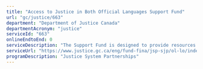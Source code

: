 ```yaml
---
title: "Access to Justice in Both Official Languages Support Fund"
url: "gc/justice/663"
department: "Department of Justice Canada"
departmentAcronym: "justice"
serviceId: "663"
onlineEndtoEnd: 0
serviceDescription: "The Support Fund is designed to provide resources to facilitate access to justice in both official languages through various means, such as the creation of legal and linguistic tools, workshops and training to bilingual lawyers and stakeholders of the justice system, the development of related training material and the provision of public legal education and information. The activities and projects undertaken pursuant to the Support Fund are aligned with the Government commitments of encouraging the participation of all Canadians in linguistic duality, and in supporting official language minority communities."
serviceUrl: "https://www.justice.gc.ca/eng/fund-fina/jsp-sjp/ol-lo/index.html"
programDescription: "Justice System Partnerships"
---
```

